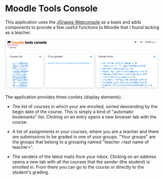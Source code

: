 # Moodle Tools Console

This application uses the 
[JGrapes Webconsole](https://mnlipp.github.io/jgrapes/WebConsole.html)
as a basis and adds components to provide a few useful functions 
to Moodle that I found lacking as a teacher.

![Screenshot](mtc-screenshot.png)

The application provides three conlets (display elements).

  * The list of courses in which your are enrolled, sorted descending
    by the begin date of the course. This is simply a kind of
    "automatic bookmarks" list. Clicking on an entry opens a new
    browser tab with the course.
    
  * A list of assignments in your courses, where you are a teacher
    and there are submissions to be graded in one of your groups.
    "Your groups" are the groups that belong to a grouping named
    "teacher &lt;last name of teacher&gt;".
    
  * The senders of the latest mails from your inbox. Clicking on 
    an address opens a new tab with all the courses that the sender
    (the student) is enrolled in. From there you can go to the course
    or directly to the student's grading.
